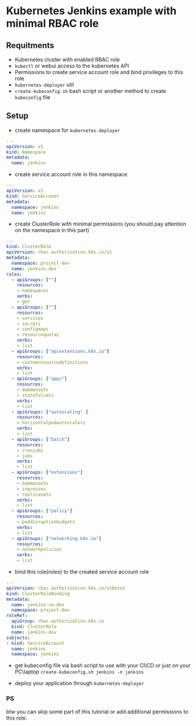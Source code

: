# Kubernetes Jenkins example with minimal RBAC role

## Requitments
* Kubernetes cluster with  enabled RBAC role
* `kubectl` or webui access to the kubernetes API
* Permissions to create service account role and bind privileges to this role
* `kubernetes-deployer` util
* `create-kubeconfig.sh` bash script or another method to create `kubeconfig` file


## Setup

* create namespace for `kubernetes-deployer`
```yml
---
apiVersion: v1
kind: Namespace
metadata:
  name: jenkins
```
* create service account role in this namespace
```yml
---
apiVersion: v1
kind: ServiceAccount
metadata:
  namespace: jenkins
  name: jenkins
```
* create ClusterRole with minimal permissions (you should pay attention on the namespace in this part)
```yml
---
kind: ClusterRole
apiVersion: rbac.authorization.k8s.io/v1
metadata:
  namespace: project-dev
  name: jenkins-dev
rules:
  - apiGroups: [""]
    resources:
    - namespaces
    verbs:
    - get
  - apiGroups: [""]
    resources:
    - services
    - secrets
    - configmaps
    - resourcequotas
    verbs:
    - list
  - apiGroups: ["apiextensions.k8s.io"]
    resources:
    - customresourcedefinitions
    verbs:
    - list
  - apiGroups: ["apps"]
    resources:
    - daemonsets
    - statefulsets
    verbs:
    - list
  - apiGroups: ["autoscaling" ]
    resources:
    - horizontalpodautoscalers
    verbs:
    - list
  - apiGroups: ["batch"]
    resources:
    - cronjobs
    - jobs
    verbs:
    - list
  - apiGroups: ["extensions"]
    resources:
    - daemonsets
    - ingresses
    - replicasets
    verbs:
    - list
  - apiGroups: ["policy"]
    resources:
    - poddisruptionbudgets
    verbs:
    - list
  - apiGroups: ["networking.k8s.io"]
    resources:
    - networkpolicies
    verbs:
    - list
```
* bind this role(roles) to the created service account role
```yml
---
apiVersion: rbac.authorization.k8s.io/v1beta1
kind: ClusterRoleBinding
metadata:
  name: jenkins-sa-dev
  namespace: project-dev
roleRef:
  apiGroup: rbac.authorization.k8s.io
  kind: ClusterRole
  name: jenkins-dev
subjects:
- kind: ServiceAccount
  name: jenkins
  namespace: jenkins
```
* get kubeconfig  file via bash script to use with your CI\CD or just on your PC\laptop
`create-kubeconfig.sh jenkins -n jenkins`

* deploy your application through `kubernetes-deployer`

### PS
btw you can skip some part of this tutorial or add additional permissions to this role.

